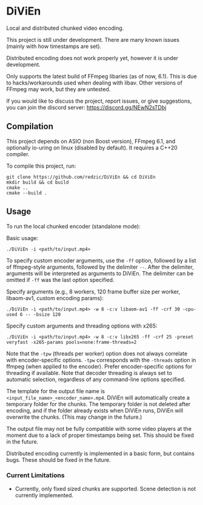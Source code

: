 # DiViEn

Local and distributed chunked video encoding.

This project is still under development. There are
many known issues (mainly with how timestamps are set).

Distributed encoding does not work properly yet,
however it is under development.

Only supports the latest build of FFmpeg libaries (as of now, 6.1).
This is due to hacks/workarounds used when dealing with
libav. Other versions of FFmpeg may work, but they are untested.

If you would like to discuss the project, report issues, or
give suggestions, you can join the discord server: https://discord.gg/NEwN2sTDbj

## Compilation

This project depends on ASIO (non Boost version), FFmpeg 6.1, and optionally io-uring on linux (disabled by default). It requires a C++20 compiler.

To compile this project, run:

```
git clone https://github.com/redzic/DiViEn && cd DiViEn
mkdir build && cd build
cmake ..
cmake --build .
```

## Usage

To run the local chunked encoder (standalone mode):

Basic usage:

```
./DiViEn -i <path/to/input.mp4>
```

To specify custom encoder arguments, use the `-ff` option, followed by a list of ffmpeg-style arguments, followed by the delimiter `--`. After the delimiter, arguments will be interpreted as arguments to DiViEn. The delimiter can be omitted if `-ff` was the last option specified.

Specify arguments (e.g., 8 workers, 120 frame buffer size per worker, libaom-av1, custom encoding params):

```
./DiViEn -i <path/to/input.mp4> -w 8 -c:v libaom-av1 -ff -crf 30 -cpu-used 6 -- -bsize 120
```

Specify custom arguments and threading options with x265:

```
./DiViEn -i <path/to/input.mp4> -w 8 -c:v libx265 -ff -crf 25 -preset veryfast -x265-params pools=none:frame-threads=2
```

Note that the `-tpw` (threads per worker) option does not always correlate with encoder-specific options. `-tpw` corresponds with the `-threads` option in ffmpeg (when applied to the encoder). Prefer encoder-specific options for threading if available. Note that decoder threading is always set to automatic selection, regardless of any command-line options specified.

The template for the output file name is `<input_file_name>_<encoder_name>.mp4`. DiViEn will automatically create a temporary folder for the chunks. The temporary folder is not deleted after encoding, and if the folder already exists when DiViEn runs, DiViEn will overwrite the chunks. (This may change in the future.)

The output file may not be fully compatible with some video players at the moment due to
a lack of proper timestamps being set. This should be fixed in the future.

Distributed encoding currently is implemented in a basic form, but contains bugs. These should be fixed in the future.

### Current Limitations

- Currently, only fixed sized chunks are supported. Scene detection is not currently implemented.
